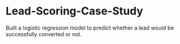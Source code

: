 # Lead-Scoring-Case-Study
Built a logistic regression model to predict whether a lead would be successfully converted or not.
